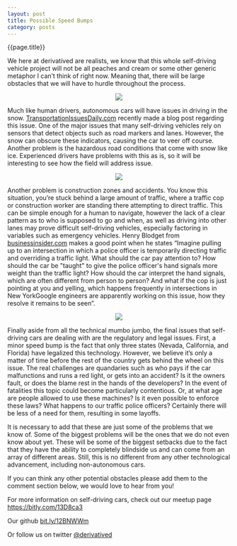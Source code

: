 ```yaml
---
layout: post
title: Possible Speed Bumps
category: posts
---
```

{{page.title}}  

We here at derivatived are realists, we know that this whole self-driving vehicle project will not be all peaches and cream or some other generic metaphor I can’t think of right now. Meaning that, there will be large obstacles that we will have to hurdle throughout the process. 

<p align="center"><img src="http://i.telegraph.co.uk/multimedia/archive/01546/car_ditch_1546747c.jpg" /></p>

Much like human drivers, autonomous cars will have issues in driving in the snow. <a href="http://bit.ly/YZ8IB4">TransportationIssuesDaily.com</a> recently made a blog post regarding this issue. One of the major issues that many self-driving vehicles rely on sensors that detect objects such as road markers and lanes. However, the snow can obscure these indicators, causing the car to veer off course. Another problem is the hazardous road conditions that come with snow like ice. Experienced drivers have problems with this as is, so it will be interesting to see how the field will address issue. 

<p align="center"><img src="http://vir4l.com/wp-content/uploads/2011/04/failed_job.jpg" /></p>

Another problem is construction zones and accidents. You know this situation, you’re stuck behind a large amount of traffic, where a traffic cop or construction worker are standing there attempting to direct traffic. This can be simple enough for a human to navigate, however the lack of a clear pattern as to who is supposed to go and when, as well as driving into other lanes may prove difficult self-driving vehicles, especially factoring in variables such as emergency vehicles. Henry Blodget from <a href="http://read.bi/XQ49D5">businessinsider.com</a> makes a good point when he states “Imagine pulling up to an intersection in which a police officer is temporarily directing traffic and overriding a traffic light. What should the car pay attention to? How should the car be "taught" to give the police officer's hand signals more weight than the traffic light? How should the car interpret the hand signals, which are often different from person to person? And what if the cop is just pointing at you and yelling, which happens frequently in intersections in New YorkGoogle engineers are apparently working on this issue, how they resolve it remains to be seen”.

<p align="center"><img src="http://media.treehugger.com/assets/images/2012/08/google-self-driving-car-3.png.492x0_q85_crop-smart.jpg" /></p>

Finally aside from all the technical mumbo jumbo, the final issues that self-driving cars are dealing with are the regulatory and legal issues.  First, a minor speed bump is the fact that only three states (Nevada, California, and Florida) have legalized this technology. However, we believe it’s only a matter of time before the rest of the country gets behind the wheel on this issue. The real challenges are quandaries such as who pays if the car malfunctions and runs a red light, or gets into an accident? Is it the owners fault, or does the blame rest in the hands of the developers? In the event of fatalities this topic could become particularly contentious. Or, at what age are people allowed to use these machines? Is it even possible to enforce these laws? What happens to our traffic police officers? Certainly there will be less of a need for them, resulting in some layoffs.  

It is necessary to add that these are just some of the problems that we know of. Some of the biggest problems will be the ones that we do not even know about yet. These will be some of the biggest setbacks due to the fact that they have the ability to completely blindside us and can come from an array of different areas. Still, this is no different from any other technological advancement, including non-autonomous cars.

If you can think any other potential obstacles please add them to the comment section below, we would love to hear from you!

For more information on self-driving cars, check out our meetup page <a href="https://bitly.com/13D8ca3">https://bitly.com/13D8ca3</a>

Our github <a href="bit.ly/12BNWWm">bit.ly/12BNWWm</a>

Or follow us on twitter <a href="https://twitter.com/DerivativeD">@derivatived</a>
